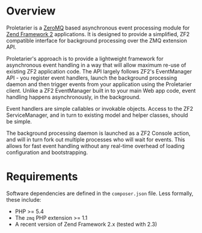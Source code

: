 Overview
=========
Proletarier is a [ZeroMQ](http://zeromq.org) based asynchronous event processing
module for [Zend Framework 2](http://framework.zend.com) applications. It is
designed to provide a simplified, ZF2 compatible interface for background
processing over the ZMQ extension API.

Proletarier's approach is to provide a lightweight framework for asynchronous
event handling in a way that will allow maximum re-use of existing ZF2 application
code. The API largely follows ZF2's EventManager API - you register event
handlers, launch the background processing daemon and then trigger events from
your application using the Proletarier client. Unlike a ZF2 EventManager built
in to your main Web app code, event handling happens asynchronously, in the
background.

Event handlers are simple callables or invokable objects. Access to the ZF2
ServiceManager, and in turn to existing model and helper classes, should be simple.

The background processing daemon is launched as a ZF2 Console action, and will
in turn fork out multiple processes who will wait for events. This allows for fast
event handling without any real-time overhead of loading configuration and
bootstrapping.

Requirements
============
Software dependencies are defined in the `composer.json` file. Less formally,
these include:

* PHP >= 5.4
* The `zmq` PHP extension >= 1.1
* A recent version of Zend Framework 2.x (tested with 2.3)
